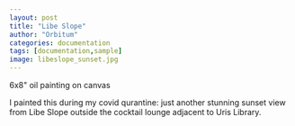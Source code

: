 ```yaml
---
layout: post
title: "Libe Slope"
author: "Orbitum"
categories: documentation
tags: [documentation,sample]
image: libeslope_sunset.jpg
---
```


6x8" oil painting on canvas


I painted this during my covid qurantine: just another stunning sunset view from Libe Slope outside the cocktail lounge adjacent to Uris Library. 

